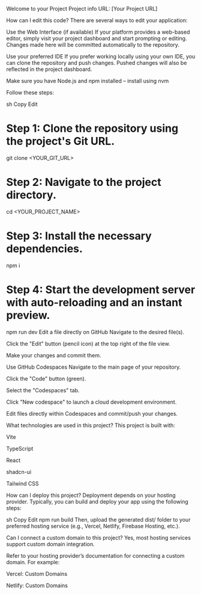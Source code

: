Welcome to your Project
Project info
URL: [Your Project URL]

How can I edit this code?
There are several ways to edit your application:

Use the Web Interface (if available)
If your platform provides a web-based editor, simply visit your project dashboard and start prompting or editing.
Changes made here will be committed automatically to the repository.

Use your preferred IDE
If you prefer working locally using your own IDE, you can clone the repository and push changes. Pushed changes will also be reflected in the project dashboard.

Make sure you have Node.js and npm installed – install using nvm

Follow these steps:

sh
Copy
Edit
# Step 1: Clone the repository using the project's Git URL.
git clone <YOUR_GIT_URL>

# Step 2: Navigate to the project directory.
cd <YOUR_PROJECT_NAME>

# Step 3: Install the necessary dependencies.
npm i

# Step 4: Start the development server with auto-reloading and an instant preview.
npm run dev
Edit a file directly on GitHub
Navigate to the desired file(s).

Click the "Edit" button (pencil icon) at the top right of the file view.

Make your changes and commit them.

Use GitHub Codespaces
Navigate to the main page of your repository.

Click the "Code" button (green).

Select the "Codespaces" tab.

Click "New codespace" to launch a cloud development environment.

Edit files directly within Codespaces and commit/push your changes.

What technologies are used in this project?
This project is built with:

Vite

TypeScript

React

shadcn-ui

Tailwind CSS

How can I deploy this project?
Deployment depends on your hosting provider. Typically, you can build and deploy your app using the following steps:

sh
Copy
Edit
npm run build
Then, upload the generated dist/ folder to your preferred hosting service (e.g., Vercel, Netlify, Firebase Hosting, etc.).

Can I connect a custom domain to this project?
Yes, most hosting services support custom domain integration.

Refer to your hosting provider’s documentation for connecting a custom domain. For example:

Vercel: Custom Domains

Netlify: Custom Domains